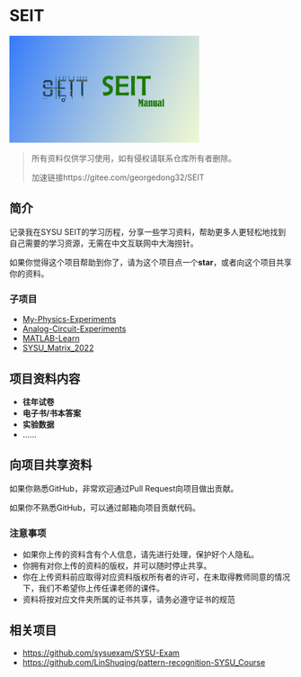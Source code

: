 # SEIT

<img src="img/SEITManual-bg1.png" alt="SEITManual-bg1" style="zoom: 33%;" />

> 所有资料仅供学习使用，如有侵权请联系仓库所有者删除。
>
> 加速链接https://gitee.com/georgedong32/SEIT

## 简介

记录我在SYSU SEIT的学习历程，分享一些学习资料，帮助更多人更轻松地找到自己需要的学习资源，无需在中文互联网中大海捞针。

如果你觉得这个项目帮助到你了，请为这个项目点一个**star**，或者向这个项目共享你的资料。

### 子项目

* [My-Physics-Experiments](https://github.com/GeorgeDong32/My-Physics-Experiments)
* [Analog-Circuit-Experiments](https://github.com/GeorgeDong32/Analog-Circuit-Experiments)
* [MATLAB-Learn](https://github.com/GeorgeDong32/MATLAB-Learn)
* [SYSU_Matrix_2022](https://github.com/GeorgeDong32/SYSU_Matrix_2022)

## 项目资料内容

* **往年试卷**
* **电子书/书本答案**
* **实验数据**
* ……

## 向项目共享资料

如果你熟悉GitHub，非常欢迎通过Pull Request向项目做出贡献。

如果你不熟悉GitHub，可以通过邮箱向项目贡献代码。

### 注意事项

* 如果你上传的资料含有个人信息，请先进行处理，保护好个人隐私。
* 你拥有对你上传的资料的版权，并可以随时停止共享。
* 你在上传资料前应取得对应资料版权所有者的许可，在未取得教师同意的情况下，我们不希望你上传任课老师的课件。
* 资料将按对应文件夹所属的证书共享，请务必遵守证书的规范

## 相关项目

* https://github.com/sysuexam/SYSU-Exam
* https://github.com/LinShuqing/pattern-recognition-SYSU_Course

